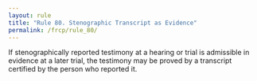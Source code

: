 ```yaml
---
layout: rule
title: "Rule 80. Stenographic Transcript as Evidence"
permalink: /frcp/rule_80/
---
```


If stenographically reported testimony at a hearing or trial is admissible in evidence at a later trial, the testimony may be proved by a transcript certified by the person who reported it.
